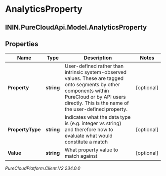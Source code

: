 # AnalyticsProperty

## ININ.PureCloudApi.Model.AnalyticsProperty

## Properties

|Name | Type | Description | Notes|
|------------ | ------------- | ------------- | -------------|
| **Property** | **string** | User-defined rather than intrinsic system-observed values. These are tagged onto segments by other components within PureCloud or by API users directly.  This is the name of the user-defined property. | [optional] |
| **PropertyType** | **string** | Indicates what the data type is (e.g. integer vs string) and therefore how to evaluate what would constitute a match | [optional] |
| **Value** | **string** | What property value to match against | [optional] |



_PureCloudPlatform.Client.V2 234.0.0_
